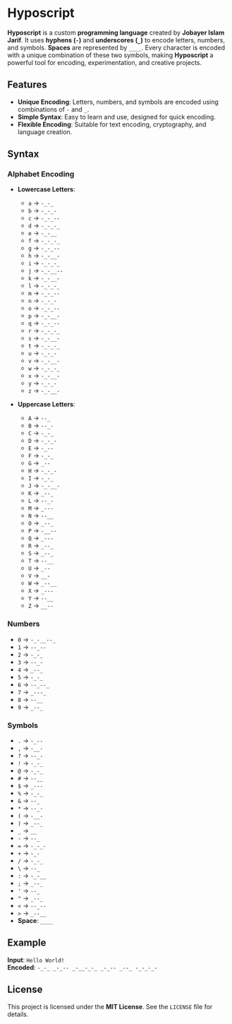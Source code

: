 # **Hyposcript**

**Hyposcript** is a custom **programming language** created by **Jobayer Islam Jarif**. It uses **hyphens (`-`)** and **underscores (`_`)** to encode letters, numbers, and symbols. **Spaces** are represented by `____`. Every character is encoded with a unique combination of these two symbols, making **Hyposcript** a powerful tool for encoding, experimentation, and creative projects.

## **Features**
- **Unique Encoding**: Letters, numbers, and symbols are encoded using combinations of `-` and `_`.
- **Simple Syntax**: Easy to learn and use, designed for quick encoding.
- **Flexible Encoding**: Suitable for text encoding, cryptography, and language creation.

## **Syntax**
### **Alphabet Encoding**
- **Lowercase Letters**:
  - `a` → `-_-_`
  - `b` → `-_-_-`
  - `c` → `-_-_--`
  - `d` → `-_-_-_`
  - `e` → `-_-__`
  - `f` → `-_-_-_`
  - `g` → `-_-_--`
  - `h` → `-_-__-`
  - `i` → `-_-_-_`
  - `j` → `-_-__--`
  - `k` → `-_-__-`
  - `l` → `-_-_-_`
  - `m` → `-_-_--`
  - `n` → `-_-_-`
  - `o` → `-_-_--`
  - `p` → `-_-__-`
  - `q` → `-_-_--`
  - `r` → `-_-_-_`
  - `s` → `-_-__-`
  - `t` → `-_-_-_`
  - `u` → `-_-_-`
  - `v` → `-_-__-`
  - `w` → `-_-_-_`
  - `x` → `-_-__-`
  - `y` → `-_-_-`
  - `z` → `-_-__-`

- **Uppercase Letters**:
  - `A` → `--_`
  - `B` → `--_-`
  - `C` → `-_-_`
  - `D` → `-_-_-`
  - `E` → `-_--`
  - `F` → `-_-_`
  - `G` → `_--`
  - `H` → `-_-_-`
  - `I` → `-_-_`
  - `J` → `-_-__-`
  - `K` → `_--_`
  - `L` → `--_-`
  - `M` → `_---`
  - `N` → `--__`
  - `O` → `_--_`
  - `P` → `-__--`
  - `Q` → `_---`
  - `R` → `_--_`
  - `S` → `_--_`
  - `T` → `--__`
  - `U` → `_--`
  - `V` → `__-`
  - `W` → `_--__`
  - `X` → `_---`
  - `Y` → `--__`
  - `Z` → `__--`

### **Numbers**
- `0` → `-_-__--_`
- `1` → `--_--`
- `2` → `-_-_`
- `3` → `--_-`
- `4` → `_--_`
- `5` → `-_-_`
- `6` → `--_--_`
- `7` → `_---_`
- `8` → `--__`
- `9` → `_--_`

### **Symbols**
- `.` → `-_--`
- `,` → `-__-`
- `?` → `--_-`
- `!` → `-_-_`
- `@` → `-_-_`
- `#` → `--__`
- `$` → `_---`
- `%` → `-_-_`
- `&` → `--_`
- `*` → `--_-`
- `(` → `-__-`
- `)` → `_--_`
- `_` → `__`
- `-` → `--_`
- `=` → `-_-_-`
- `+` → `-_-`
- `/` → `-_-_`
- `\` → `--_`
- `:` → `-_-__`
- `;` → `_--_`
- `'` → `--_`
- `"` → `_--_`
- `<` → `--_--`
- `>` → `_--__`
- **Space**: `____`

## **Example**
**Input**: `Hello World!`  
**Encoded**: `-_-_ _-_-- _-__-_-_ _-_-- _--_ -_-_-_-`

## **License**
This project is licensed under the **MIT License**. See the `LICENSE` file for details.
